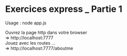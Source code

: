 # Exercices express _ Partie 1

Usage : node app.js

Ouvrez la page http dans votre browser  
=> http://localhost:7777  
Jouez avec les routes ...  
=> http://localhost:7777/aboutme  
